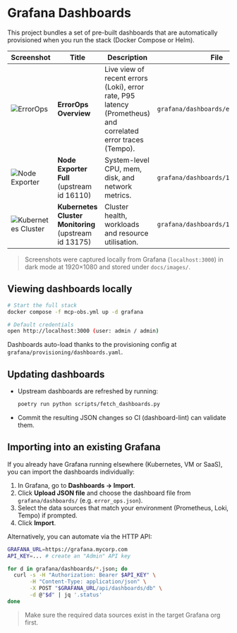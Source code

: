 # Grafana Dashboards

This project bundles a set of pre-built dashboards that are automatically provisioned when you run the stack (Docker Compose or Helm).

| Screenshot | Title | Description | File |
|------------|-------|-------------|------|
| ![ErrorOps](images/error_ops.png) | **ErrorOps Overview** | Live view of recent errors (Loki), error rate, P95 latency (Prometheus) and correlated error traces (Tempo). | `grafana/dashboards/error_ops.json` |
| ![Node Exporter](images/16110.png) | **Node Exporter Full** (upstream id 16110) | System-level CPU, mem, disk, and network metrics. | `grafana/dashboards/16110.json` |
| ![Kubernetes Cluster](images/13175.png) | **Kubernetes Cluster Monitoring** (upstream id 13175) | Cluster health, workloads and resource utilisation. | `grafana/dashboards/13175.json` |

> Screenshots were captured locally from Grafana (`localhost:3000`) in dark mode at 1920×1080 and stored under `docs/images/`.

## Viewing dashboards locally

```bash
# Start the full stack
docker compose -f mcp-obs.yml up -d grafana

# Default credentials
open http://localhost:3000 (user: admin / admin)
```

Dashboards auto-load thanks to the provisioning config at `grafana/provisioning/dashboards.yaml`.

## Updating dashboards

* Upstream dashboards are refreshed by running:
  ```bash
  poetry run python scripts/fetch_dashboards.py
  ```
* Commit the resulting JSON changes so CI (dashboard-lint) can validate them.

## Importing into an existing Grafana

If you already have Grafana running elsewhere (Kubernetes, VM or SaaS), you can import the dashboards individually:

1. In Grafana, go to **Dashboards → Import**.
2. Click **Upload JSON file** and choose the dashboard file from `grafana/dashboards/` (e.g. `error_ops.json`).
3. Select the data sources that match your environment (Prometheus, Loki, Tempo) if prompted.
4. Click **Import**.

Alternatively, you can automate via the HTTP API:

```bash
GRAFANA_URL=https://grafana.mycorp.com
API_KEY=... # create an "Admin" API key

for d in grafana/dashboards/*.json; do
  curl -s -H "Authorization: Bearer $API_KEY" \
       -H "Content-Type: application/json" \
       -X POST "$GRAFANA_URL/api/dashboards/db" \
       -d @"$d" | jq '.status'
done
```

> Make sure the required data sources exist in the target Grafana org first. 